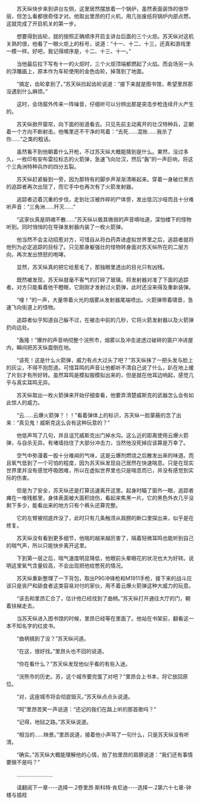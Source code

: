 <div class="read-content j_readContent" id="">
                <p>　　苏天纵快步来到讲台左侧，这里居然摆放着一个锅炉，虽然表面装饰的很华丽，但怎么看都很奇怪才对。他取出里昂的打火机，用几张废纸将锅炉内部点燃，这就完成了开启机关的第一步。<p>　　想要得到齿轮，就的按照正确顺序开启主讲台后面的三个火炬。苏天纵对这机关熟的很，他看了一眼火炬上的标号，说道：“十一、十二、十三，还真和游戏里一模一样。好吧，我记得顺序是，十二、十三、十一。”<p>　　当他最后拉下写有十一的火炬时，三个火炬顶端都燃起了火焰。而会场另一头的浮雕画上，原本作为车轮使用的金色齿轮，掉落到了地面。<p>　　“搞定，齿轮拿到了。”苏天纵捡起齿轮说道：“接下来就是图书馆，希望里昂那没遇到什么麻烦。”<p>　　这时，会场窗外传来一阵噪音，仔细听可以分辨出那是突击步枪连续开火产生的。<p>　　苏天纵掀开窗帘，向下面的街道看去。只见先前主动离开的壮汉特种兵，正朝着一个方向不断射击。他嘴里还不干净的骂着：“去死……混账……我杀了你……”之类的粗话。<p>　　虽然看不到他朝着什么开枪，不过苏天纵大概能猜到是什么。果然，没过多久，一枚印有安布雷拉标志的火箭弹，急速飞向壮汉，然后“轰”的一声巨响，将这个三角洲特种兵炸的四分五裂。<p>　　苏天纵赶紧躲到一旁，因为那特有的脚步声渐渐清晰起来。穿着一身破烂黑衣的追踪者再次出现了，而它手中也再次有了火箭发射器。<p>　　追踪者迈着沉重的步伐，走到壮汉被炸碎的尸体旁，发出低沉沙哑而且十分难听声音：“三角洲……歼灭……”<p>　　“这家伙真是阴魂不散……”苏天纵以极其微弱的声音嘀咕道，深怕楼下的怪物听到。同时悄悄的在导弹发射器内装了一枚火箭弹。<p>　　他当然不会主动招惹对方，可惜自从将白药弄进虚拟世界里之后，追踪者就将他列为必定追踪的目标了。只见那身躯强壮的怪物转身面对苏天纵所在的二层方向，再次发出愤怒的咆哮。<p>　　显然，苏天纵真的把它给惹毛了，那独眼里透出的目光只有凶残。<p>　　既然被发现，苏天纵就毫不客气的打碎了玻璃，将发射器对准了下面的追踪者。对方只能看着他干瞪眼，它刚刚才发射过火箭弹，此时还没来得及重新装弹。<p>　　“嗖！”的一声，大量带着火光的烟雾从发射器尾端喷出。火箭弹带着啸音，急速飞向街道上的怪物。<p>　　追踪者似乎知道自己躲不过，在被击中前的几秒，它将火箭发射器以及火箭弹扔向远处。<p>　　“轰隆！”爆炸的声音响彻整个浣熊市，烟雾以及冲击波透过破碎的窗户冲进屋内，瞬间把苏天纵震倒在地。<p>　　“该死！这是什么火箭弹，威力有点大过头了吧？”苏天纵抹了一把头发与脸上的灰尘，不得不抱怨道。可惜耳鸣的声音让他都听不清自己说了什么，趴在地上缓了片刻才有所好转。虽然耳鸣是模拟服模拟出来的，但是就在他耳边响起，感觉几乎与真实耳鸣无异。<p>　　苏天纵取出一枚火箭弹来开始仔细查看，他要弄清楚威斯克的武器怎么会有如此惊人的威力。<p>　　“云……云爆火箭弹？！！”看着弹体上的标识，苏天纵一脸蒙蔽的念了出来：“真见鬼！威斯克这么会有这种玩意的？”<p>　　他低声骂了几句，并且诅咒威斯克出门掉水沟。这么近的距离使用云爆火箭弹，与自杀无异。有堵墙挡住了大部分冲击力，当然他没死掉应该算是万幸了。<p>　　空气中弥漫着一股十分难闻的气味，这是云爆剂燃烧之后散发出来的味道。而且氧气低到了一个可怕的程度，因为苏天纵发现自己居然在快速喘息。只是在现实世界里并没有感觉呼吸困难，所以在虚拟世界里也只是喘息而已，并没有感觉到实际的伤害。<p>　　但是为了安全，苏天纵还是打算迅速离开这里。起身时瞄了窗外一眼，追踪者瘫在一堆残骸里，身体表面被大面积烧伤，看起来焦黑一片。它的黑色外衣几乎没剩下多少，能看出来的地方只有个裤头还算完整。<p>　　它的左臂被彻底炸没了，此时只有几条触须从肩膀的断口里探出来，似乎是在修复。<p>　　苏天纵没有看到更多细节，他喘的越来越厉害了，隔着轻微耳鸣也能听到自己的喘气声，所以只能快步离开这里。<p>　　下到第一层之后，喘气速度明显降低，他眼前头晕眼花的状况也大为好转。说明这里氧气含量较高，不会出现把他给憋死的情况。<p>　　苏天纵重新整理了一下背包，取出P90冲锋枪和M1911手枪，接下来的战斗应该只是丧尸和舔食者这类容易对付的家伙，用不着云爆火箭弹这种大威力的玩意。<p>　　“该去和里昂汇合了，估计他已经找到了曲柄。”苏天纵打开通往大厅的门，朝着扶梯走去。<p>　　当苏天纵进入图书馆的时候，里昂已经等在里面了。他站在书架前，翻看这一本不知名字的红皮书。<p>　　“曲柄搞到了没？”苏天纵问道。<p>　　“在这，很好找。”里昂头也不回的说道。<p>　　“你在看什么？”苏天纵发现他似乎看的有些入迷。<p>　　“浣熊市的历史。苏，这个城市要完蛋了对吧？”里昂合上书本，将它放回原位。<p>　　“对，这座城市将会彻底毁灭。”苏天纵点点头说道。<p>　　“呵”里昂苦笑一声说道：“还记的我们在路上听的那首歌吗？”<p>　　“记得，地狱之路。”苏天纵说道。<p>　　“相当的……映景。”里昂说道，接着他小声骂了一句什么，只是苏天纵没有听清。<p>　　“确实。”苏天纵大概能理解他的心情，拍了拍里昂的肩膀说道：“我们还有事情要做不是吗？”<p>　　……………………<p>　　请翻阅下一章----选择一.2卷里昂·斯科特·肯尼迪----选择一.2第六十七章-钟楼与插栓<p> 
            </div>